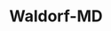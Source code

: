 ---
title: Waldorf-MD
slug: waldorf-md
f_state:
- cms/state/maryland.md
f_locations:
- cms/payday-loan/checks-cashed-more-14590.md
- cms/payday-loan/checks-cashed-more-14591.md
- cms/payday-loan/corner-liquors-15398.md
- cms/payday-loan/korner-liquors-20082.md
- cms/payday-loan/korner-liquors-20083.md
- cms/payday-loan/korner-liquors-20084.md
- cms/payday-loan/korner-liquors-checks-cashed-20085.md
- cms/payday-loan/waldorf-e-z-check-cashing-28626.md
- cms/payday-loan/waldorf-ez-check-cashing-28627.md
- cms/payday-loan/westlake-liquors-28779.md
updated-on: '2024-05-30T13:41:28.615Z'
created-on: '2024-05-30T13:41:28.615Z'
published-on: '2024-05-30T13:54:32.469Z'
f_city: Waldorf
layout: '[city].html'
tags: city
---